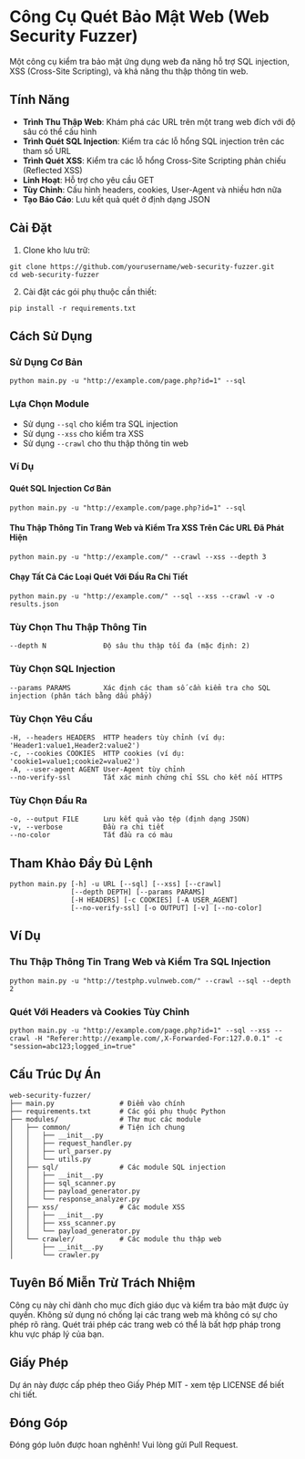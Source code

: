 # Công Cụ Quét Bảo Mật Web (Web Security Fuzzer)

Một công cụ kiểm tra bảo mật ứng dụng web đa năng hỗ trợ SQL injection, XSS (Cross-Site Scripting), và khả năng thu thập thông tin web.

## Tính Năng

- **Trình Thu Thập Web**: Khám phá các URL trên một trang web đích với độ sâu có thể cấu hình
- **Trình Quét SQL Injection**: Kiểm tra các lỗ hổng SQL injection trên các tham số URL
- **Trình Quét XSS**: Kiểm tra các lỗ hổng Cross-Site Scripting phản chiếu (Reflected XSS)
- **Linh Hoạt**: Hỗ trợ cho yêu cầu GET
- **Tùy Chỉnh**: Cấu hình headers, cookies, User-Agent và nhiều hơn nữa
- **Tạo Báo Cáo**: Lưu kết quả quét ở định dạng JSON

## Cài Đặt

1. Clone kho lưu trữ:

```
git clone https://github.com/yourusername/web-security-fuzzer.git
cd web-security-fuzzer
```

2. Cài đặt các gói phụ thuộc cần thiết:

```
pip install -r requirements.txt
```

## Cách Sử Dụng

### Sử Dụng Cơ Bản

```
python main.py -u "http://example.com/page.php?id=1" --sql
```

### Lựa Chọn Module

- Sử dụng `--sql` cho kiểm tra SQL injection
- Sử dụng `--xss` cho kiểm tra XSS
- Sử dụng `--crawl` cho thu thập thông tin web

### Ví Dụ

#### Quét SQL Injection Cơ Bản

```
python main.py -u "http://example.com/page.php?id=1" --sql
```

#### Thu Thập Thông Tin Trang Web và Kiểm Tra XSS Trên Các URL Đã Phát Hiện

```
python main.py -u "http://example.com/" --crawl --xss --depth 3
```

#### Chạy Tất Cả Các Loại Quét Với Đầu Ra Chi Tiết

```
python main.py -u "http://example.com/" --sql --xss --crawl -v -o results.json
```

### Tùy Chọn Thu Thập Thông Tin

```
--depth N              Độ sâu thu thập tối đa (mặc định: 2)
```

### Tùy Chọn SQL Injection

```
--params PARAMS        Xác định các tham số cần kiểm tra cho SQL injection (phân tách bằng dấu phẩy)
```

### Tùy Chọn Yêu Cầu

```
-H, --headers HEADERS  HTTP headers tùy chỉnh (ví dụ: 'Header1:value1,Header2:value2')
-c, --cookies COOKIES  HTTP cookies (ví dụ: 'cookie1=value1;cookie2=value2')
-A, --user-agent AGENT User-Agent tùy chỉnh
--no-verify-ssl        Tắt xác minh chứng chỉ SSL cho kết nối HTTPS
```

### Tùy Chọn Đầu Ra

```
-o, --output FILE      Lưu kết quả vào tệp (định dạng JSON)
-v, --verbose          Đầu ra chi tiết
--no-color             Tắt đầu ra có màu
```

## Tham Khảo Đầy Đủ Lệnh

```
python main.py [-h] -u URL [--sql] [--xss] [--crawl]
               [--depth DEPTH] [--params PARAMS]
               [-H HEADERS] [-c COOKIES] [-A USER_AGENT]
               [--no-verify-ssl] [-o OUTPUT] [-v] [--no-color]
```

## Ví Dụ

### Thu Thập Thông Tin Trang Web và Kiểm Tra SQL Injection

```
python main.py -u "http://testphp.vulnweb.com/" --crawl --sql --depth 2
```

### Quét Với Headers và Cookies Tùy Chỉnh

```
python main.py -u "http://example.com/page.php?id=1" --sql --xss --crawl -H "Referer:http://example.com/,X-Forwarded-For:127.0.0.1" -c "session=abc123;logged_in=true"
```

## Cấu Trúc Dự Án

```
web-security-fuzzer/
├── main.py                # Điểm vào chính
├── requirements.txt       # Các gói phụ thuộc Python
├── modules/               # Thư mục các module
│   ├── common/            # Tiện ích chung
│   │   ├── __init__.py
│   │   ├── request_handler.py
│   │   ├── url_parser.py
│   │   └── utils.py
│   ├── sql/               # Các module SQL injection
│   │   ├── __init__.py
│   │   ├── sql_scanner.py
│   │   ├── payload_generator.py
│   │   └── response_analyzer.py
│   ├── xss/               # Các module XSS
│   │   ├── __init__.py
│   │   ├── xss_scanner.py
│   │   └── payload_generator.py
│   └── crawler/           # Các module thu thập web
│       ├── __init__.py
│       └── crawler.py
```

## Tuyên Bố Miễn Trừ Trách Nhiệm

Công cụ này chỉ dành cho mục đích giáo dục và kiểm tra bảo mật được ủy quyền. Không sử dụng nó chống lại các trang web mà không có sự cho phép rõ ràng. Quét trái phép các trang web có thể là bất hợp pháp trong khu vực pháp lý của bạn.

## Giấy Phép

Dự án này được cấp phép theo Giấy Phép MIT - xem tệp LICENSE để biết chi tiết.

## Đóng Góp

Đóng góp luôn được hoan nghênh! Vui lòng gửi Pull Request.
